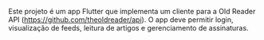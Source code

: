 <!-- Use this file to provide workspace-specific custom instructions to Copilot. For mais detalhes, visite https://code.visualstudio.com/docs/copilot/copilot-customization#_use-a-githubcopilotinstructionsmd-file -->

Este projeto é um app Flutter que implementa um cliente para a Old Reader API (https://github.com/theoldreader/api). O app deve permitir login, visualização de feeds, leitura de artigos e gerenciamento de assinaturas.
